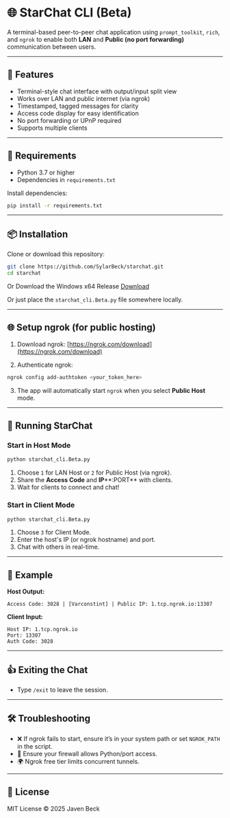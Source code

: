 # 🌐 StarChat CLI (Beta)

A terminal-based peer-to-peer chat application using `prompt_toolkit`, `rich`, and `ngrok` to enable both **LAN** and **Public (no port forwarding)** communication between users.

---

## 🚀 Features

- Terminal-style chat interface with output/input split view
- Works over LAN and public internet (via ngrok)
- Timestamped, tagged messages for clarity
- Access code display for easy identification
- No port forwarding or UPnP required
- Supports multiple clients

---

## 🧰 Requirements

- Python 3.7 or higher
- Dependencies in `requirements.txt`

Install dependencies:

```bash
pip install -r requirements.txt
```

---

## 📦 Installation

Clone or download this repository:

```bash
git clone https://github.com/SylarBeck/starchat.git
cd starchat
```

Or Download the Windows x64 Release [Download](https://github.com/SylarBeck/starchat/releases/tag/Dev)

Or just place the `starchat_cli.Beta.py` file somewhere locally.

---

## 🌐 Setup ngrok (for public hosting)

1. Download ngrok: [https://ngrok.com/download](https://ngrok.com/download)

2. Authenticate ngrok:

```bash
ngrok config add-authtoken <your_token_here>
```

3. The app will automatically start `ngrok` when you select **Public Host** mode.

---

## 💽 Running StarChat

### Start in Host Mode

```bash
python starchat_cli.Beta.py
```

1. Choose `1` for LAN Host or `2` for Public Host (via ngrok).
2. Share the **Access Code** and **IP**\*\*:PORT\*\* with clients.
3. Wait for clients to connect and chat!

### Start in Client Mode

```bash
python starchat_cli.Beta.py
```

1. Choose `3` for Client Mode.
2. Enter the host's IP (or ngrok hostname) and port.
3. Chat with others in real-time.

---

## 🧪 Example

**Host Output:**

```
Access Code: 3028 | [Varconstint] | Public IP: 1.tcp.ngrok.io:13307
```

**Client Input:**

```
Host IP: 1.tcp.ngrok.io
Port: 13307
Auth Code: 3028
```

---

## 👍 Exiting the Chat

- Type `/exit` to leave the session.

---

## 🛠️ Troubleshooting

- ❌ If ngrok fails to start, ensure it’s in your system path or set `NGROK_PATH` in the script.
- 🔐 Ensure your firewall allows Python/port access.
- 🌍 Ngrok free tier limits concurrent tunnels.

---

## 📜 License

MIT License © 2025 Javen Beck

